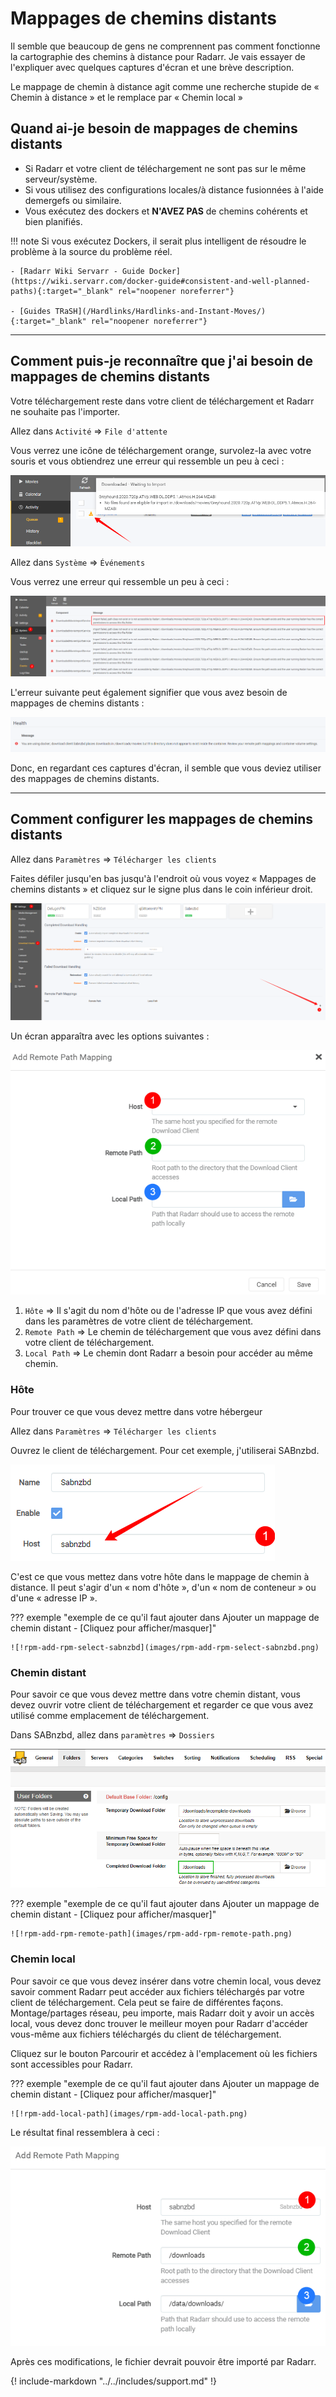 # Mappages de chemins distants

Il semble que beaucoup de gens ne comprennent pas comment fonctionne la cartographie des chemins à distance pour Radarr. Je vais essayer de l'expliquer avec quelques captures d'écran et une brève description.

Le mappage de chemin à distance agit comme une recherche stupide de « Chemin à distance » et le remplace par « Chemin local »

## Quand ai-je besoin de mappages de chemins distants

- Si Radarr et votre client de téléchargement ne sont pas sur le même serveur/système.
- Si vous utilisez des configurations locales/à distance fusionnées à l'aide demergefs ou similaire.
- Vous exécutez des dockers et **N'AVEZ PAS** de chemins cohérents et bien planifiés.

!!! note
    Si vous exécutez Dockers, il serait plus intelligent de résoudre le problème à la source du problème réel.

    - [Radarr Wiki Servarr - Guide Docker](https://wiki.servarr.com/docker-guide#consistent-and-well-planned-paths){:target="_blank" rel="noopener noreferrer"}

    - [Guides TRaSH](/Hardlinks/Hardlinks-and-Instant-Moves/){:target="_blank" rel="noopener noreferrer"}

------

## Comment puis-je reconnaître que j'ai besoin de mappages de chemins distants

Votre téléchargement reste dans votre client de téléchargement et Radarr ne souhaite pas l'importer.

Allez dans `Activité` => `File d'attente`

Vous verrez une icône de téléchargement orange, survolez-la avec votre souris et vous obtiendrez une erreur qui ressemble un peu à ceci :

![!rpm-activity-waiting-for-import](images/rpm-activity-waiting-for-import.png)

Allez dans `Système` => `Événements`

Vous verrez une erreur qui ressemble un peu à ceci :

![!rpm-system-events](images/rpm-system-events.png)

L'erreur suivante peut également signifier que vous avez besoin de mappages de chemins distants :

![!rpm-health-issue](images/rpm-health-issue.png)

Donc, en regardant ces captures d'écran, il semble que vous deviez utiliser des mappages de chemins distants.

------

## Comment configurer les mappages de chemins distants

Allez dans `Paramètres` => `Télécharger les clients`

Faites défiler jusqu'en bas jusqu'à l'endroit où vous voyez « Mappages de chemins distants » et cliquez sur le signe plus dans le coin inférieur droit.

![!rpm-settings-download-clients](images/rpm-settings-download-clients.png)

Un écran apparaîtra avec les options suivantes :

![!rpm-add-rpm](images/rpm-add-rpm.png)

1. `Hôte` => Il s'agit du nom d'hôte ou de l'adresse IP que vous avez défini dans les paramètres de votre client de téléchargement.
1. `Remote Path` => Le chemin de téléchargement que vous avez défini dans votre client de téléchargement.
1. `Local Path` => Le chemin dont Radarr a besoin pour accéder au même chemin.

### Hôte

Pour trouver ce que vous devez mettre dans votre hébergeur

Allez dans `Paramètres` => `Télécharger les clients`

Ouvrez le client de téléchargement. Pour cet exemple, j'utiliserai SABnzbd.

![!Hôte Sabnzbd](images/rpm-sabnzbd-host.png)

C'est ce que vous mettez dans votre hôte dans le mappage de chemin à distance.
Il peut s'agir d'un « nom d'hôte », d'un « nom de conteneur » ou d'une « adresse IP ».

??? exemple "exemple de ce qu'il faut ajouter dans Ajouter un mappage de chemin distant - [Cliquez pour afficher/masquer]"

    ![!rpm-add-rpm-select-sabnzbd](images/rpm-add-rpm-select-sabnzbd.png)

### Chemin distant

Pour savoir ce que vous devez mettre dans votre chemin distant, vous devez ouvrir votre client de téléchargement et regarder ce que vous avez utilisé comme emplacement de téléchargement.

Dans SABnzbd, allez dans `paramètres` => `Dossiers`

![!rpm-sabnzbd-folders-cdf](images/rpm-sabnzbd-folders-cdf.png)

??? exemple "exemple de ce qu'il faut ajouter dans Ajouter un mappage de chemin distant - [Cliquez pour afficher/masquer]"

    ![!rpm-add-rpm-remote-path](images/rpm-add-rpm-remote-path.png)

### Chemin local

Pour savoir ce que vous devez insérer dans votre chemin local, vous devez savoir comment Radarr peut accéder aux fichiers téléchargés par votre client de téléchargement. Cela peut se faire de différentes façons. Montage/partages réseau, peu importe, mais Radarr doit y avoir un accès local, vous devez donc trouver le meilleur moyen pour Radarr d'accéder vous-même aux fichiers téléchargés du client de téléchargement.

Cliquez sur le bouton Parcourir et accédez à l'emplacement où les fichiers sont accessibles pour Radarr.

??? exemple "exemple de ce qu'il faut ajouter dans Ajouter un mappage de chemin distant - [Cliquez pour afficher/masquer]"

    ![!rpm-add-local-path](images/rpm-add-local-path.png)

Le résultat final ressemblera à ceci :

![!rpm-final-results](images/rpm-final-results.png)

Après ces modifications, le fichier devrait pouvoir être importé par Radarr.

{! include-markdown "../../includes/support.md" !}
<!-- --8<-- "includes/support.md" -->